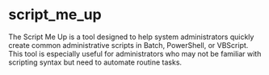 # script_me_up
The Script Me Up is a tool designed to help system administrators quickly create common administrative scripts in Batch, PowerShell, or VBScript. This tool is especially useful for administrators who may not be familiar with scripting syntax but need to automate routine tasks.
